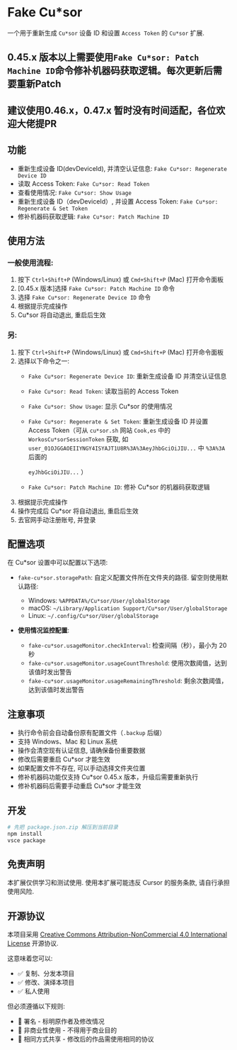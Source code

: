 # Fake Cu*sor

一个用于重新生成 `Cu*sor` 设备 ID 和设置 `Access Token` 的 `Cu*sor` 扩展.

## 0.45.x 版本以上需要使用`Fake Cu*sor: Patch Machine ID`命令修补机器码获取逻辑。每次更新后需要重新Patch
## 建议使用0.46.x，0.47.x 暂时没有时间适配，各位欢迎大佬提PR


## 功能

- 重新生成设备 ID(devDeviceId), 并清空认证信息:
  `Fake Cu*sor: Regenerate Device ID`
- 读取 Access Token: `Fake Cu*sor: Read Token`
- 查看使用情况: `Fake Cu*sor: Show Usage`
- 重新生成设备 ID（devDeviceId）, 并设置 Access Token:
  `Fake Cu*sor: Regenerate & Set Token`
- 修补机器码获取逻辑: `Fake Cu*sor: Patch Machine ID`


## 使用方法

### 一般使用流程: 

1. 按下 `Ctrl+Shift+P` (Windows/Linux) 或 `Cmd+Shift+P` (Mac) 打开命令面板
2. [0.45.x 版本]选择 `Fake Cu*sor: Patch Machine ID` 命令
3. 选择 `Fake Cu*sor: Regenerate Device ID` 命令
4. 根据提示完成操作
5. Cu*sor 将自动退出, 重启后生效

### 另: 

1. 按下 `Ctrl+Shift+P` (Windows/Linux) 或 `Cmd+Shift+P` (Mac) 打开命令面板
2. 选择以下命令之一:
   - `Fake Cu*sor: Regenerate Device ID`: 重新生成设备 ID 并清空认证信息
   - `Fake Cu*sor: Read Token`: 读取当前的 Access Token
   - `Fake Cu*sor: Show Usage`: 显示 Cu*sor 的使用情况
   - `Fake Cu*sor: Regenerate & Set Token`: 重新生成设备 ID 并设置 Access
     Token（可从 `cu*sor.sh` 网站 `Cook,es` 中的 `WorkosCu*sorSessionToken` 获取, 如
     `user_01OJGGAOEIIYNGY4ISYAJT1U8R%3A%3AeyJhbGciOiJIU...` 中 `%3A%3A` 后面的

     `eyJhbGciOiJIU...` ）
   - `Fake Cu*sor: Patch Machine ID`: 修补 Cu*sor 的机器码获取逻辑
3. 根据提示完成操作
4. 操作完成后 Cu*sor 将自动退出, 重启后生效
5. 去官网手动注册账号, 并登录


## 配置选项

在 Cu*sor 设置中可以配置以下选项:

- `fake-cu*sor.storagePath`: 自定义配置文件所在文件夹的路径. 留空则使用默认路径: 
  - Windows: `%APPDATA%/Cu*sor/User/globalStorage`
  - macOS: `~/Library/Application Support/Cu*sor/User/globalStorage`
  - Linux: `~/.config/Cu*sor/User/globalStorage`

- **使用情况监控配置**:
  - `fake-cu*sor.usageMonitor.checkInterval`: 检查间隔（秒），最小为 20 秒
  - `fake-cu*sor.usageMonitor.usageCountThreshold`:
    使用次数阈值，达到该值时发出警告
  - `fake-cu*sor.usageMonitor.usageRemainingThreshold`:
    剩余次数阈值，达到该值时发出警告


## 注意事项

- 执行命令前会自动备份原有配置文件（`.backup` 后缀）
- 支持 Windows、Mac 和 Linux 系统
- 操作会清空现有认证信息, 请确保备份重要数据
- 修改后需要重启 Cu*sor 才能生效
- 如果配置文件不存在, 可以手动选择文件夹位置
- 修补机器码功能仅支持 Cu*sor 0.45.x 版本，升级后需要重新执行
- 修补机器码后需要手动重启 Cu*sor 才能生效


## 开发

```bash
# 先把 package.json.zip 解压到当前目录
npm install
vsce package
```


## 免责声明

本扩展仅供学习和测试使用. 使用本扩展可能违反 Cursor 的服务条款,
请自行承担使用风险.


## 开源协议

本项目采用
[Creative Commons Attribution-NonCommercial 4.0 International License](https://creativecommons.org/licenses/by-nc/4.0/)
开源协议.

这意味着您可以:

- ✅ 复制、分发本项目
- ✅ 修改、演绎本项目
- ✅ 私人使用

但必须遵循以下规则:

- 📝 署名 - 标明原作者及修改情况
- 🚫 非商业性使用 - 不得用于商业目的
- 🔄 相同方式共享 - 修改后的作品需使用相同的协议

